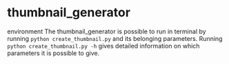 # thumbnail_generator
environment
The thumbnail_generator is possible to run in terminal by running ```python create_thumbnail.py``` and its belonging parameters. Running ```python create_thumbnail.py -h``` gives detailed information on which parameters it is possible to give.
